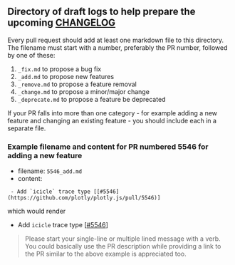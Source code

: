 ## Directory of draft logs to help prepare the upcoming [CHANGELOG](https://github.com/plotly/plotly.js/blob/master/CHANGELOG.md)

Every pull request should add at least one markdown file to this directory.
The filename must start with a number, preferably the PR number, followed by one of these:
1. `_fix.md` to propose a bug fix
2. `_add.md` to propose new features
3. `_remove.md` to propose a feature removal
4. `_change.md` to propose a minor/major change
5. `_deprecate.md` to propose a feature be deprecated

If your PR falls into more than one category - for example adding a new feature and changing an existing feature - you should include each in a separate file.

### Example filename and content for PR numbered 5546 for adding a new feature
- filename: `5546_add.md`
- content:
```
 - Add `icicle` trace type [[#5546](https://github.com/plotly/plotly.js/pull/5546)]
```
which would render
 - Add `icicle` trace type [[#5546](https://github.com/plotly/plotly.js/pull/5546)]

> Please start your single-line or multiple lined message with a verb. You could basically use the PR description while providing a link to the PR similar to the above example is appreciated too.
